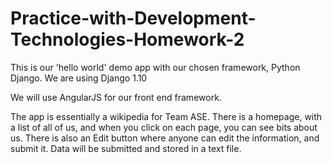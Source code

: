 # Practice-with-Development-Technologies-Homework-2

This is our 'hello world' demo app with our chosen framework, Python Django. We are using Django 1.10

We will use AngularJS for our front end framework.

The app is essentially a wikipedia for Team ASE. There is a homepage, with a
list of all of us, and when you click on each page, you can see bits about us.
There is also an Edit button where anyone can edit the information, and submit
it. Data will be submitted and stored in a text file. 
